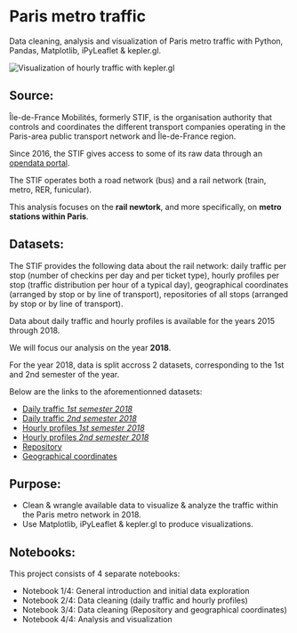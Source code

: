 # Paris metro traffic
Data cleaning, analysis and visualization of Paris metro traffic with Python, Pandas, Matplotlib, iPyLeaflet & kepler.gl.

![Visualization of hourly traffic with kepler.gl](kepler_viz.gif)

## Source:

Île-de-France Mobilités, formerly STIF, is the organisation authority that controls and coordinates the different transport companies operating in the Paris-area public transport network and Île-de-France region. 

Since 2016, the STIF gives access to some of its raw data through an [opendata portal](https://opendata.stif.info/explore/?sort=modified).

The STIF operates both a road network (bus) and a rail network (train, metro, RER, funicular).

This analysis focuses on the **rail newtork**, and more specifically, on **metro stations within Paris**.


## Datasets:

The STIF provides the following data about the rail network: daily traffic per stop (number of checkins per day and per ticket type), hourly profiles per stop (traffic distribution per hour of a typical day), geographical coordinates (arranged by stop or by line of transport), repositories of all stops (arranged by stop or by line of transport).

Data about daily traffic and hourly profiles is available for the years 2015 through 2018. 

We will focus our analysis on the year **2018**.

For the year 2018, data is split accross 2 datasets, corresponding to the 1st and 2nd semester of the year.

Below are the links to the aforementionned datasets:
- [Daily traffic *1st semester 2018*](https://opendata.stif.info/explore/dataset/validations-sur-le-reseau-ferre-nombre-de-validations-par-jour-1er-sem/information/)
- [Daily traffic *2nd semester 2018*](https://opendata.stif.info/explore/dataset/validations-sur-le-reseau-ferre-nombre-de-validations-par-jour-2e-sem/information/)
- [Hourly profiles *1st semester 2018*](https://opendata.stif.info/explore/dataset/validations-sur-le-reseau-ferre-profils-horaires-par-jour-type-1er-sem/information/)
- [Hourly profiles *2nd semester 2018*](https://opendata.stif.info/explore/dataset/validations-sur-le-reseau-ferre-profils-horaires-par-jour-type-2e-sem/information/)
- [Repository](https://opendata.stif.info/explore/dataset/referentiel-arret-tc-idf/information/)
- [Geographical coordinates](https://opendata.stif.info/explore/dataset/emplacement-des-gares-idf-data-generalisee/information/)

## Purpose:

- Clean & wrangle available data to visualize & analyze the traffic within the Paris metro network in 2018.
- Use Matplotlib, iPyLeaflet & kepler.gl to produce visualizations.

## Notebooks:

This project consists of 4 separate notebooks:
- Notebook 1/4: General introduction and initial data exploration
- Notebook 2/4: Data cleaning (daily traffic and hourly profiles)
- Notebook 3/4: Data cleaning (Repository and geographical coordinates)
- Notebook 4/4: Analysis and visualization
